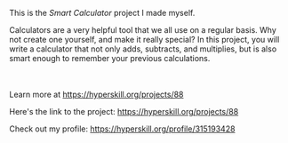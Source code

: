 This is the *Smart Calculator* project I made myself.


<p>Calculators are a very helpful tool that we all use on a regular basis. Why not create one yourself, and make it really special? In this project, you will write a calculator that not only adds, subtracts, and multiplies, but is also smart enough to remember your previous calculations.</p><br/><br/>Learn more at <a href="https://hyperskill.org/projects/88?utm_source=ide&utm_medium=ide&utm_campaign=ide&utm_content=project-card">https://hyperskill.org/projects/88</a>

Here's the link to the project: https://hyperskill.org/projects/88

Check out my profile: https://hyperskill.org/profile/315193428